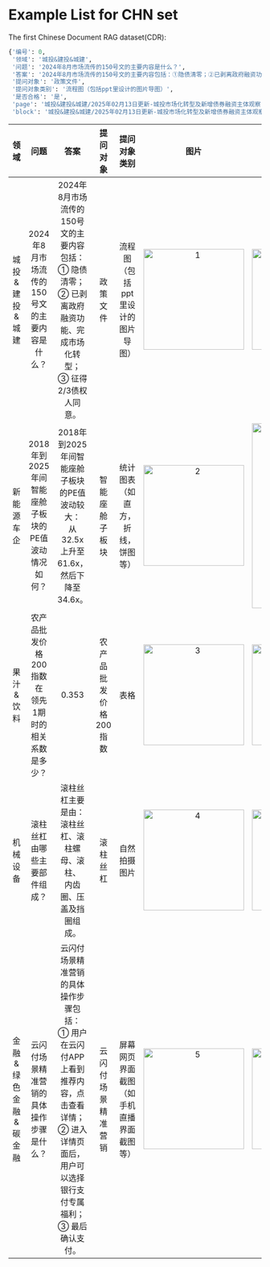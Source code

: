# Example List for CHN set
The first Chinese Document RAG dataset(CDR):

```python
{'编号': 0,
 '领域': '城投&建投&城建',
 '问题': '2024年8月市场流传的150号文的主要内容是什么？',
 '答案': '2024年8月市场流传的150号文的主要内容包括：①隐债清零；②已剥离政府融资功能、完成市场化转型；③征得2/3债权人同意。',
 '提问对象': '政策文件',
 '提问对象类别': '流程图（包括ppt里设计的图片导图）',
 '是否合格': '是',
 'page': '城投&建投&城建/2025年02月13日更新-城投市场化转型及新增债券融资主体观察.pdf/page_1.png',
 'block': '城投&建投&城建/2025年02月13日更新-城投市场化转型及新增债券融资主体观察.pdf/page_1_Block_11_Class_3.png'},
```




|   领域   |                         问题                         |                                                                 答案                                                                 |      提问对象      |            提问对象类别            |             图片             |             依据block             |
|:--------:|:----------------------------------------------------:|:------------------------------------------------------------------------------------------------------------------------------------:|:------------------:|:----------------------------------:|:----------------------------:|:--------------------------------:|
| 城投&建投&城建 | 2024年8月市场流传的<br>150号文的主要内容是什么？ | 2024年8月市场流传的150号文的主要内容包括：<br>① 隐债清零；<br>② 已剥离政府融资功能、完成市场化转型；<br>③ 征得2/3债权人同意。 | 政策文件 | 流程图（包括ppt里设计的图片导图） |<img width="200"  alt="1" src="https://github.com/user-attachments/assets/c3b08324-11c7-42d3-adf5-f5910d4ffffa" />|<img width="200"  alt="1_b" src="https://github.com/user-attachments/assets/aca192e8-cc2a-4e2c-8fa8-5bf96ca49b4d" />|
| 新能源车企 | 2018年到2025年间<br>智能座舱子板块的PE值波动情况如何？ | 2018年到2025年间智能座舱子板块的PE值波动较大：<br>从 32.5x 上升至 61.6x，<br>然后下降至 34.6x。 | 智能座舱子板块 | 统计图表（如直方，折线，饼图等） | <img width="200"  alt="2" src="https://github.com/user-attachments/assets/cdb3be9e-be9a-4005-9356-a6b24b1f69c0" /> | <img width="200" height="367" alt="2_b" src="https://github.com/user-attachments/assets/195510ba-122d-4b8c-a957-b44062c8010d" />|
| 果汁&饮料 | 农产品批发价格200指数在<br>领先1期时的相关系数是多少？ | 0.353 | 农产品批发价格200指数 | 表格 | <img width="200" alt="3" src="https://github.com/user-attachments/assets/f7d3e6d5-c6e5-497b-9d14-094a03f81113" /> | <img width="200" alt="3_b" src="https://github.com/user-attachments/assets/b7bb77be-7511-4c72-9dce-98fb5a5d0232" />|
| 机械设备 | 滚柱丝杠由哪些主要部件组成？ | 滚柱丝杠主要是由：<br>滚柱丝杠、滚柱螺母、滚柱、<br>内齿圈、压盖及挡圈组成。 | 滚柱丝杠 | 自然拍摄图片 | <img width="200" alt="4" src="https://github.com/user-attachments/assets/31a515c1-0802-419d-9e86-255fa75a2e24" />| <img width="200" alt="4_b" src="https://github.com/user-attachments/assets/a90ef691-050e-41a6-aeda-a65eb834d968" />|
| 金融&绿色金融&碳金融 | 云闪付场景精准营销的<br>具体操作步骤是什么？ | 云闪付场景精准营销的具体操作步骤包括：<br>① 用户在云闪付APP上看到推荐内容，点击查看详情；<br>② 进入详情页面后，用户可以选择银行支付专属福利；<br>③ 最后确认支付。 | 云闪付场景精准营销 | 屏幕网页界面截图（如手机直播界面截图等） | <img width="200" alt="5" src="https://github.com/user-attachments/assets/c8e0570c-3c4b-4c93-b1d4-dd2b2b63a045" />| <img width="200" alt="5_b" src="https://github.com/user-attachments/assets/91b71eeb-466b-4639-88be-6beaf01db047" />
 
